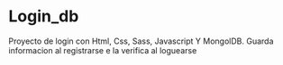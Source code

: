 # Login_db
Proyecto de login con Html, Css, Sass, Javascript  Y MongolDB.  Guarda informacion al registrarse e la verifica al loguearse
